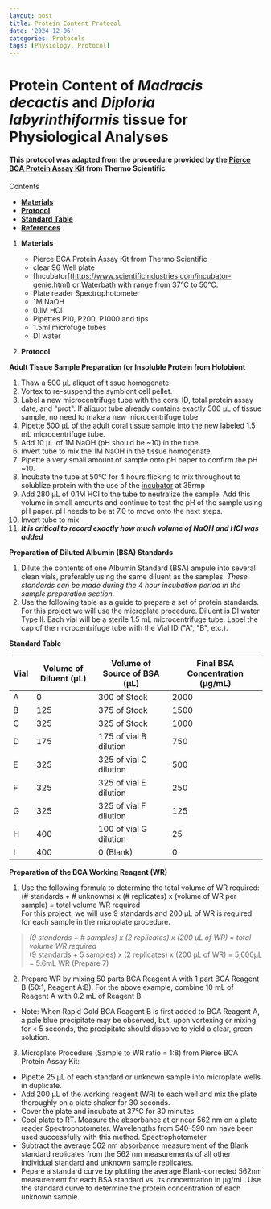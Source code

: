 ```yaml
---
layout: post
title: Protein Content Protocol
date: '2024-12-06'
categories: Protocols
tags: [Physiology, Protocol]
---
```


# Protein Content of *Madracis decactis* and *Diploria labyrinthiformis* tissue for Physiological Analyses

#### This protocol was adapted from the proceedure provided by the [Pierce BCA Protein Assay Kit](https://www.thermofisher.com/order/catalog/product/23225?SID=srch-srp-23225) from Thermo Scientific

Contents  
- [**Materials**](#Materials)    
- [**Protocol**](#Protocol)  
- [**Standard Table**](#Table)  
- [**References**](#References)  
 
1. <a name="Materials"></a> **Materials**
    - Pierce BCA Protein Assay Kit from Thermo Scientific
    - clear 96 Well plate
    - [Incubator[(https://www.scientificindustries.com/incubator-genie.html) or Waterbath with range from 37°C to 50°C.
    - Plate reader Spectrophotometer
    - 1M NaOH
    - 0.1M HCl
    - Pipettes P10, P200, P1000 and tips
    - 1.5ml microfuge tubes
    - DI water
   
2. <a name="Protocol"></a> **Protocol**

**Adult Tissue Sample Preparation for Insoluble Protein from Holobiont**  

1. Thaw a 500 μL aliquot of tissue homogenate.  
2. Vortex to re-suspend the symbiont cell pellet.  
3. Label a new microcentrifuge tube with the coral ID, total protein assay date, and "prot". If aliquot tube already contains exactly 500 μL of tissue sample, no need to make a new microcentrifuge tube.
4. Pipette 500 μL of the adult coral tissue sample into the new labeled 1.5 mL microcentrifuge tube. 
5. Add 10 μL of 1M NaOH (pH should be ~10) in the tube. 
6. Invert tube to mix the 1M NaOH in the tissue homogenate. 
7. Pipette a very small amount of sample onto pH paper to confirm the pH ~10. 
8. Incubate the tube at 50&deg;C for 4 hours flicking to mix throughout to solublize protein with the use of the [incubator](https://www.scientificindustries.com/incubator-genie.html) at 35rmp  
8. Add 280 μL of 0.1M HCl to the tube to neutralize the sample. Add this volume in small amounts and continue to test the pH of the sample using pH paper. pH needs to be at 7.0 to move onto the next steps.  
9. Invert tube to mix
10. **_It is critical to record exactly how much volume of NaOH and HCl was added_**

**Preparation of Diluted Albumin (BSA) Standards**    
1. Dilute the contents of one Albumin Standard (BSA) ampule into several clean vials, preferably using the same diluent as the samples.
*These standards can be made during the 4 hour incubation period in the sample preparation section.*
2. Use the following table as a guide to prepare a set of protein standards. For this project we will use the microplate procedure. Diluent is DI water Type II. Each vial will be a sterile 1.5 mL microcentrifuge tube. Label the cap of the microcentrifuge tube with the Vial ID ("A", "B", etc.).  

<a name="Table"></a> **Standard Table**

| Vial | Volume of Diluent (μL) | Volume of Source of BSA (μL) | Final BSA Concentration (μg/mL) |
|------|------------------------|------------------------------|---------------------------------|
| A    | 0                      | 300 of Stock                 | 2000                            |
| B    | 125                    | 375 of Stock                 | 1500                            |
| C    | 325                    | 325 of Stock                 | 1000                            |
| D    | 175                    | 175 of vial B dilution       | 750                             |
| E    | 325                    | 325 of vial C dilution       | 500                             |
| F    | 325                    | 325 of vial E dilution       | 250                             |
| G    | 325                    | 325 of vial F dilution       | 125                             |
| H    | 400                    | 100 of vial G dilution       | 25                              |
| I    | 400                    | 0 (Blank)                    | 0                               |


**Preparation of the BCA Working Reagent (WR)**   
1. Use the following formula to determine the total volume of WR required:  
(# standards + # unknowns) x (# replicates) x (volume of WR per sample) = total volume WR required  
For this project, we will use 9 standards and 200 μL of WR is required for each sample in the microplate procedure.   
> *(9 standards + # samples) x (2 replicates) x (200 μL of WR) = total volume WR required*  
(9 standards + 5 samples) x (2 replicates) x (200 μL of WR) = 5,600μL = 5.6mL WR (Prepare 7)

2.  Prepare WR by mixing 50 parts BCA Reagent A with 1 part BCA Reagent B (50:1, 
Reagent A:B). For the above example, combine 10 mL of Reagent A with 0.2 mL of Reagent B.
- Note: When Rapid Gold BCA Reagent B is first added to BCA Reagent A, a pale blue precipitate may be observed, but, upon vortexing or mixing for < 5 seconds, the precipitate should dissolve to yield a clear, green solution.

3. Microplate Procedure (Sample to WR ratio = 1:8) from Pierce BCA Protein Assay Kit:
 - Pipette 25 μL of each standard or unknown sample into microplate wells in duplicate.
 - Add 200 μL of the working reagent (WR) to each well and mix the plate thoroughly on a plate shaker for 30 seconds.
 - Cover the plate and incubate at 37°C for 30 minutes.
 - Cool plate to RT. Measure the absorbance at or near 562 nm on a plate reader Spectrophotometer. Wavelengths from 540–590 nm have been used successfully with this method. Spectrophotometer
 - Subtract the average 562 nm absorbance measurement of the Blank standard replicates from the 562 nm measurements of all other individual standard and unknown sample replicates.
 - Pepare a standard curve by plotting the average Blank-corrected 562nm measurement for each BSA standard vs. its concentration in μg/mL. Use the standard curve to determine the protein concentration of each unknown sample.

